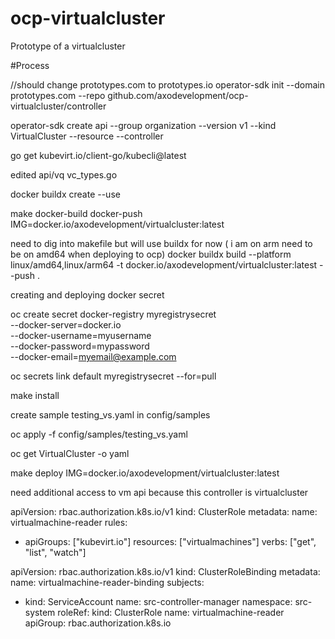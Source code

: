 # ocp-virtualcluster

Prototype of a virtualcluster

#Process

//should change prototypes.com to prototypes.io
operator-sdk init --domain prototypes.com --repo github.com/axodevelopment/ocp-virtualcluster/controller

operator-sdk create api --group organization --version v1 --kind VirtualCluster --resource --controller

go get kubevirt.io/client-go/kubecli@latest

edited api/vq vc_types.go

docker buildx create --use

make docker-build docker-push IMG=docker.io/axodevelopment/virtualcluster:latest

need to dig into makefile but will use buildx for now ( i am on arm need to be on amd64 when deploying to ocp)
docker buildx build --platform linux/amd64,linux/arm64 -t docker.io/axodevelopment/virtualcluster:latest --push .

creating and deploying docker secret

oc create secret docker-registry myregistrysecret \
 --docker-server=docker.io \
 --docker-username=myusername \
 --docker-password=mypassword \
 --docker-email=myemail@example.com

oc secrets link default myregistrysecret --for=pull

make install

create sample testing_vs.yaml in config/samples

oc apply -f config/samples/testing_vs.yaml

oc get VirtualCluster <vcluster-name> -o yaml

make deploy IMG=docker.io/axodevelopment/virtualcluster:latest

need additional access to vm api because this controller is virtualcluster

apiVersion: rbac.authorization.k8s.io/v1
kind: ClusterRole
metadata:
name: virtualmachine-reader
rules:

- apiGroups: ["kubevirt.io"]
  resources: ["virtualmachines"]
  verbs: ["get", "list", "watch"]

apiVersion: rbac.authorization.k8s.io/v1
kind: ClusterRoleBinding
metadata:
name: virtualmachine-reader-binding
subjects:

- kind: ServiceAccount
  name: src-controller-manager
  namespace: src-system
  roleRef:
  kind: ClusterRole
  name: virtualmachine-reader
  apiGroup: rbac.authorization.k8s.io
